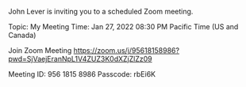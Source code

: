 John Lever is inviting you to a scheduled Zoom meeting.

Topic: My Meeting
Time: Jan 27, 2022 08:30 PM Pacific Time (US and Canada)

Join Zoom Meeting
https://zoom.us/j/95618158986?pwd=SjVaejEranNpL1V4ZUZ3K0dXZjZlZz09

Meeting ID: 956 1815 8986
Passcode: rbEi6K














